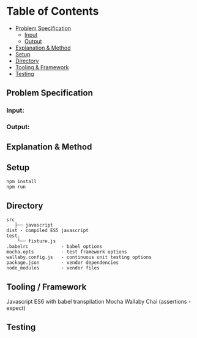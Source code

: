 # Table of Contents
* [Problem Specification](#markdown-header-problem-specification)
	* [Input](#markdown-header-input)
	* [Output](#markdown-header-output)
* [Explanation & Method](#markdown-header-explanation-method)
* [Setup](#markdown-header-setup)
* [Directory](#markdown-header-directory)
* [Tooling & Framework](#markdown-header-tooling-framework)
* [Testing](#markdown-header-testing)

## Problem Specification

### Input:  
 
### Output:  

## Explanation & Method

## Setup

    npm install
    npm run 
    
## Directory
	
	src
       ├── javascript
	dist - compiled ES5 javascript  
	test.  
	    └── fixture.js  
	.babelrc            - babel options  
	mocha.opts          - test framework options  
	wallaby.config.js   - continuous unit testing options  
	package.json        - vendor dependencies  
	node_modules        - vendor files  


## Tooling / Framework

Javascript ES6 with babel transpilation
Mocha
Wallaby
Chai (assertions - expect)

## Testing
